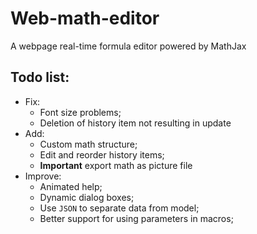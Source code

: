 # Web-math-editor

A webpage real-time formula editor powered by MathJax

## Todo list:

- Fix:
  - Font size problems;
  - Deletion of history item not resulting in update
- Add:
  - Custom math structure;
  - Edit and reorder history items;
  - **Important** export math as picture file
- Improve:
  - Animated help;
  - Dynamic dialog boxes;
  - Use `JSON` to separate data from model;
  - Better support for using parameters in macros;
